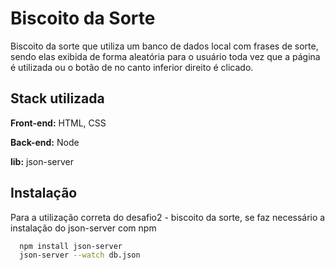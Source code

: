 
# Biscoito da Sorte 

Biscoito da sorte que utiliza um banco de dados local com frases de sorte, sendo elas exibida de forma aleatória para o usuário toda vez que a página é utilizada ou o botão de no canto inferior direito é clicado.
## Stack utilizada

**Front-end:** HTML, CSS

**Back-end:** Node

**lib:** json-server


## Instalação

Para a utilização correta do desafio2 - biscoito da sorte, se faz necessário a instalação do json-server com npm

```bash
  npm install json-server
  json-server --watch db.json
```
    
